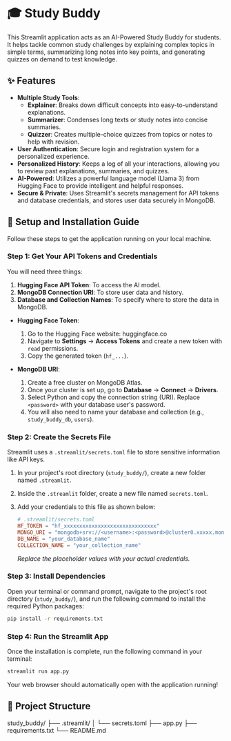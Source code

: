 # 🎓 Study Buddy

This Streamlit application acts as an AI-Powered Study Buddy for students. It helps tackle common study challenges by explaining complex topics in simple terms, summarizing long notes into key points, and generating quizzes on demand to test knowledge.

## ✨ Features

- **Multiple Study Tools**:
    - **Explainer**: Breaks down difficult concepts into easy-to-understand explanations.
    - **Summarizer**: Condenses long texts or study notes into concise summaries.
    - **Quizzer**: Creates multiple-choice quizzes from topics or notes to help with revision.
- **User Authentication**: Secure login and registration system for a personalized experience.
- **Personalized History**: Keeps a log of all your interactions, allowing you to review past explanations, summaries, and quizzes.
- **AI-Powered**: Utilizes a powerful language model (Llama 3) from Hugging Face to provide intelligent and helpful responses.
- **Secure & Private**: Uses Streamlit's secrets management for API tokens and database credentials, and stores user data securely in MongoDB.

## 🚀 Setup and Installation Guide

Follow these steps to get the application running on your local machine.

### Step 1: Get Your API Tokens and Credentials

You will need three things:
1.  **Hugging Face API Token**: To access the AI model.
2.  **MongoDB Connection URI**: To store user data and history.
3.  **Database and Collection Names**: To specify where to store the data in MongoDB.

*   **Hugging Face Token**:
    1.  Go to the Hugging Face website: huggingface.co
    2.  Navigate to **Settings** -> **Access Tokens** and create a new token with `read` permissions.
    3.  Copy the generated token (`hf_...`).

*   **MongoDB URI**:
    1.  Create a free cluster on MongoDB Atlas.
    2.  Once your cluster is set up, go to **Database** -> **Connect** -> **Drivers**.
    3.  Select Python and copy the connection string (URI). Replace `<password>` with your database user's password.
    4.  You will also need to name your database and collection (e.g., `study_buddy_db`, `users`).

### Step 2: Create the Secrets File

Streamlit uses a `.streamlit/secrets.toml` file to store sensitive information like API keys.

1.  In your project's root directory (`study_buddy/`), create a new folder named `.streamlit`.
2.  Inside the `.streamlit` folder, create a new file named `secrets.toml`.
3.  Add your credentials to this file as shown below:

    ```toml
    # .streamlit/secrets.toml
    HF_TOKEN = "hf_xxxxxxxxxxxxxxxxxxxxxxxxxxxxxx"
    MONGO_URI = "mongodb+srv://<username>:<password>@cluster0.xxxxx.mongodb.net/?retryWrites=true&w=majority"
    DB_NAME = "your_database_name"
    COLLECTION_NAME = "your_collection_name"
    ```
    *Replace the placeholder values with your actual credentials.*

### Step 3: Install Dependencies

Open your terminal or command prompt, navigate to the project's root directory (`study_buddy/`), and run the following command to install the required Python packages:

```bash
pip install -r requirements.txt
```

### Step 4: Run the Streamlit App

Once the installation is complete, run the following command in your terminal:

```bash
streamlit run app.py
```

Your web browser should automatically open with the application running!

## 📁 Project Structure
study_buddy/
├── .streamlit/
│   └── secrets.toml
├── app.py
├── requirements.txt
└── README.md
